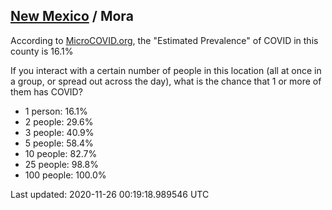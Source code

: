 
## [New Mexico](/united-states/new-mexico) / Mora

According to [MicroCOVID.org](http://microcovid.org),
the "Estimated Prevalence" of COVID in this county is 16.1%

If you interact with a certain number of people in this location
(all at once in a group, or spread out across the day), what is the chance that
1 or more of them has COVID?

- 1 person: 16.1%
- 2 people: 29.6%
- 3 people: 40.9%
- 5 people: 58.4%
- 10 people: 82.7%
- 25 people: 98.8%
- 100 people: 100.0%

Last updated: 2020-11-26 00:19:18.989546 UTC
